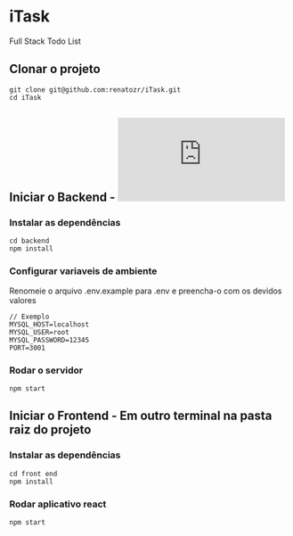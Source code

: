 # iTask
Full Stack Todo List

## Clonar o projeto
```
git clone git@github.com:renatozr/iTask.git
cd iTask
```

## Iniciar o Backend - ![É preciso ter o MySql instalado e rodando](https://dev.mysql.com/doc/refman/8.0/en/installing.html)
### Instalar as dependências
```
cd backend
npm install
```
### Configurar variaveis de ambiente
Renomeie o arquivo .env.example para .env e preencha-o com os devidos valores
```
// Exemplo
MYSQL_HOST=localhost
MYSQL_USER=root
MYSQL_PASSWORD=12345
PORT=3001
```
### Rodar o servidor 
```
npm start
```

## Iniciar o Frontend - Em outro terminal na pasta raiz do projeto
### Instalar as dependências
```
cd front end
npm install
```
### Rodar aplicativo react
```
npm start
```